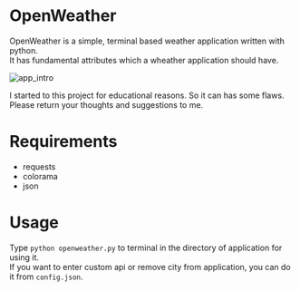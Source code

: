 # OpenWeather
OpenWeather is a simple, terminal based weather application written with python.  
It has fundamental attributes which a wheather application should have.

![app_intro](https://github.com/user-attachments/assets/a5e0b756-ef78-4066-b7b9-0fbd43d0ef2e)  

I started to this project for educational reasons. So it can has some flaws. Please return your thoughts and suggestions to me.

# Requirements
- requests  
- colorama  
- json

# Usage
Type `python openweather.py` to terminal in the directory of application for using it.  
If you want to enter custom api or remove city from application, you can do it from `config.json`.
